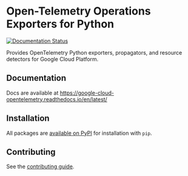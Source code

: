 # Open-Telemetry Operations Exporters for Python

[![Documentation Status](https://readthedocs.org/projects/google-cloud-opentelemetry/badge/?version=latest)](https://google-cloud-opentelemetry.readthedocs.io/en/latest/?badge=latest)
<!-- todo add pypi badges here -->

Provides OpenTelemetry Python exporters, propagators, and resource detectors
for Google Cloud Platform.

## Documentation

Docs are available at <https://google-cloud-opentelemetry.readthedocs.io/en/latest/>

## Installation

All packages are [available on PyPI](https://pypi.org/user/google_opentelemetry/) for installation with `pip`.

## Contributing

See the [contributing guide](docs/contributing.md).

